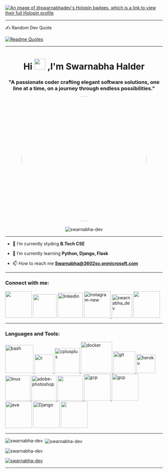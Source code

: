 [![An image of @swarnabhadev's Holopin badges, which is a link to view their full Holopin profile](https://holopin.me/swarnabhadev)](https://holopin.io/@swarnabhadev)

---

✍️ Random Dev Quote

[![Readme Quotes](https://quotes-github-readme.vercel.app/api?type=horizontal&theme=dark)](https://github.com/piyushsuthar/github-readme-quotes)

---

<h1 align="center">Hi <img src="https://user-images.githubusercontent.com/39955420/147578264-bae0526c-028a-49d2-8af8-d08bb4edbd2a.gif" height="35" width="35"> ,I'm Swarnabha Halder</h1>
<h3 align="center">"A passionate coder crafting elegant software solutions, one line at a time, on a journey through endless possibilities."</h3>
</div>
<div align="center">
  <img src="https://images.squarespace-cdn.com/content/v1/5769fc401b631bab1addb2ab/1541580611624-TE64QGKRJG8SWAIUS7NS/ke17ZwdGBToddI8pDm48kPoswlzjSVMM-SxOp7CV59BZw-zPPgdn4jUwVcJE1ZvWQUxwkmyExglNqGp0IvTJZamWLI2zvYWH8K3-s_4yszcp2ryTI0HqTOaaUohrI8PI6FXy8c9PWtBlqAVlUS5izpdcIXDZqDYvprRqZ29Pw0o/coding-freak.gif" width="400" style="border-radius:50%" />
</div>
<br>
<div align="center">
<img src="https://komarev.com/ghpvc/?username=swarnabha-dev&label=Profile%20views&color=blueviolet&style=plastic" alt="swarnabha-dev"/>
</div>

---

- 🔭 I’m currently styding **B.Tech CSE**

- 🌱 I’m currently learning **Python, Django, Flask**

- 📫 How to reach me **Swarnabha@3602sv.onmicrosoft.com**

---

<h3 align="left">Connect with me:</h3>
<p align="left">
<a href="https://twitter.com/swarnabha_h" target="blank"> <img width="85" height="85" src="https://user-images.githubusercontent.com/111165060/276103942-f9c19dfc-2d40-4ae3-b1b2-86925ed73c64.png"/></a>
<a href="https://discordapp.com/users/777243768884559902" target="blank"> <img width="75" height="75" src="https://user-images.githubusercontent.com/111165060/276134037-f011622f-758f-4cb7-adc4-11e1c3498744.png"/></a>
<a href="https://linkedin.com/in/swarnabha-halder-627692254" target="blank"><img width="80" height="80" src="https://user-images.githubusercontent.com/111165060/276513655-02fbdb45-5574-491c-92d7-1a848539318c.png" alt="linkedin"/></a>
<a href="https://instagram.com/swarnabha_halder" target="blank"> <img width="85" height="85" src="https://img.icons8.com/3d-fluency/990/instagram-new.png" alt="instagram-new"/> </a>
<a href="https://codeforces.com/profile/swarnabha_dev" target="blank"><img  src="https://user-images.githubusercontent.com/111165060/276094718-1bf64938-51b7-4b8e-8658-22ebed0a59c1.png" alt="swarnabha_dev" height="75" width="65" /></a> <a herf="https://www.facebook.com/profile.php?id=100087553680083" target="blank"> <img src="https://github.com/swarnabha-dev/swarnabha-dev/assets/111165060/d477c451-767d-4092-b1c4-065ada5660d3" width="85" height="85"></img>  </a>
</p>

---

<h3 align="left">Languages and Tools:</h3>
<p align="left"> <a href="https://www.gnu.org/software/bash/" target="_blank" rel="noreferrer"> <img width="90" height="90" src="https://user-images.githubusercontent.com/111165060/276516194-cebe0676-dc12-4879-b878-f519c2f06506.png" alt="bash"/> </a> <a href="https://www.cprogramming.com/" target="_blank" rel="noreferrer"> <img src="https://cdn.jsdelivr.net/gh/devicons/devicon/icons/c/c-original.svg" alt="c" width="60" height="60"/> </a> <a href="https://www.w3schools.com/cpp/" target="_blank" rel="noreferrer"> <img src="https://user-images.githubusercontent.com/111165060/276103986-c2cf6064-3e14-45f0-a81e-cf5641de84b0.png" alt="cplusplus" width="80" height="80"/> </a> <a href="https://www.docker.com/" target="_blank" rel="noreferrer"> <img src="https://user-images.githubusercontent.com/111165060/276099780-9e79cdea-e96c-4ca8-888e-8378a3d888a7.png" alt="docker" width="100" height="100"/> </a> <a href="https://git-scm.com/" target="_blank" rel="noreferrer"> <img src="https://user-images.githubusercontent.com/111165060/276103971-89a03f7c-47fb-4d91-bff1-4c820ffa6732.png" alt="git" width="70" height="70"/> </a> <a href="https://heroku.com" target="_blank" rel="noreferrer"> <img src="https://www.vectorlogo.zone/logos/heroku/heroku-icon.svg" alt="heroku" width="60" height="60"/> </a> <a href="https://www.linux.org/" target="_blank" rel="noreferrer"> <img src="https://user-images.githubusercontent.com/111165060/276103963-92ede731-094a-4c9c-b807-2e2001fb7c79.png" alt="linux" width="80" height="80"/> </a> <a href="https://www.photoshop.com/en" target="_blank" rel="noreferrer"><img width="80" height="80" src="https://user-images.githubusercontent.com/111165060/276103999-dc36f10c-3adc-4da3-801a-2cffd9eadbb3.png" alt="adobe-photoshop"/> </a> <a href="https://www.python.org" target="_blank" rel="noreferrer"> <img src="https://github.com/swarnabha-dev/swarnabha-dev/assets/111165060/f96348bf-2ab3-433f-ae09-a2326c71b4da" width="80" height="80"></img>  <a> <a href="https://cloud.google.com" target="_blank" rel="noreferrer"> <img src="https://user-images.githubusercontent.com/111165060/276205660-82dd40cf-9638-4b0c-8305-9aa4020cb08e.jpg" alt="gcp" width="85" height="85"/> </a> <a href="https://www.canva.com/en_in/" target="_blank" rel="noreferrer"> <img src="https://user-images.githubusercontent.com/111165060/276859141-78e2bcd6-5817-4c02-86c3-bcd9be931cb1.png" alt="gcp" width="85" height="85"/> </a> <a herf="https://www.java.com/en/" target="_blank" rel="noreferrer"> <img src="https://github-production-user-asset-6210df.s3.amazonaws.com/111165060/313747815-9741a2a7-f442-463c-9057-b9ab4ed12b02.png?X-Amz-Algorithm=AWS4-HMAC-SHA256&X-Amz-Credential=AKIAVCODYLSA53PQK4ZA%2F20240318%2Fus-east-1%2Fs3%2Faws4_request&X-Amz-Date=20240318T155328Z&X-Amz-Expires=300&X-Amz-Signature=0b515fd48be020d93ee4a6b0795d3af0b3422cf9b47964b583a7bfa3ceb63087&X-Amz-SignedHeaders=host&actor_id=0&key_id=0&repo_id=705151245" alt="java" width="85" height="85"/> </a> <a herf="https://www.djangoproject.com/" target="_blank" rel="noreferrer"> <img src="https://github-production-user-asset-6210df.s3.amazonaws.com/111165060/313732496-01f04aaa-19f4-4573-8309-b6c424126b1c.png?X-Amz-Algorithm=AWS4-HMAC-SHA256&X-Amz-Credential=AKIAVCODYLSA53PQK4ZA%2F20240318%2Fus-east-1%2Fs3%2Faws4_request&X-Amz-Date=20240318T151328Z&X-Amz-Expires=300&X-Amz-Signature=086dc302dad38c712c442f3335a2f7b71e993a620dc7b8a004bd5aa8a401a163&X-Amz-SignedHeaders=host&actor_id=0&key_id=0&repo_id=705151245" alt="Django" width="85" height="85"/> </a> <a herf="https://flask.palletsprojects.com/en/3.0.x/" target="_blank" rel="noreferrer"> <img src="https://github.com/swarnabha-dev/swarnabha-dev/assets/111165060/28625cac-9cb3-4679-8ff1-ce0de9c3d39a" width="85" height="85"></img> </a> 
</p>

---

<p><img align="left" src="https://github-readme-stats.vercel.app/api/top-langs?username=swarnabha-dev&show_icons=true&locale=en&layout=compact&theme=radical" alt="swarnabha-dev" /></p>

<p>&nbsp;<img align="center" src="https://github-readme-stats.vercel.app/api?username=swarnabha-dev&show_icons=true&locale=en&theme=radical" alt="swarnabha-dev" /></p>

<p><img align="center" src="https://github-readme-streak-stats.herokuapp.com/?user=swarnabha-dev&theme=radical" alt="swarnabha-dev" /></p>

<p align="left"> <a href="https://github.com/ryo-ma/github-profile-trophy"><img src="https://github-profile-trophy.vercel.app/?username=swarnabha-dev&theme=radical&no-bg=true" alt="swarnabha-dev" /></a> </p>

---
